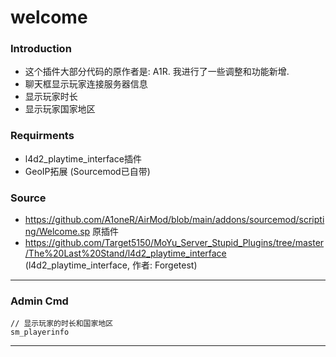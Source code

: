 # welcome
### Introduction
 - 这个插件大部分代码的原作者是: A1R. 我进行了一些调整和功能新增.
 - 聊天框显示玩家连接服务器信息
 - 显示玩家时长
 - 显示玩家国家地区

### Requirments
 - l4d2_playtime_interface插件
 - GeoIP拓展 (Sourcemod已自带)

### Source
 - https://github.com/A1oneR/AirMod/blob/main/addons/sourcemod/scripting/Welcome.sp 原插件
 - https://github.com/Target5150/MoYu_Server_Stupid_Plugins/tree/master/The%20Last%20Stand/l4d2_playtime_interface (l4d2_playtime_interface, 作者: Forgetest)

<hr>

### Admin Cmd
```
// 显示玩家的时长和国家地区
sm_playerinfo
```

<hr>